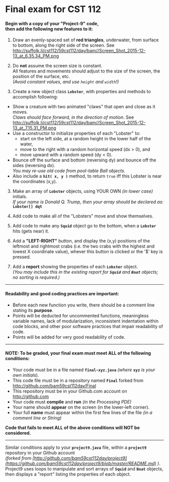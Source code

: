 # Final exam for CST 112

#### Begin with a copy of your "Project-9" code, <BR> then add the following new features to it:
1. Draw an evenly-spaced set of __red triangles__, underwater, from surface to bottom, along the right side of the screen.    See http://suffolk.li/cst112/59cst112/day/bam//Screen_Shot_2015-12-13_at_6.35.34_PM.png

2. Do __not__ assume the screen size is constant.  
  All features and movements should adjust to the size of the screen, the position of the surface, etc.  
  *(Avoid constant values, and use `height` and `width`!)*

3. Create a new object class **`Lobster`**, with properties and methods to accomplish following:
  * Show a creature with two animated "claws" that open and close as it moves.  
    _Claws should face forward, in the direction of motion_.
   See http://suffolk.li/cst112/59cst112/day/bam//Screen_Shot_2015-12-13_at_7.15.31_PM.png
  * Use a constructor to initialize properties of each "Lobster" to:
    * start on the left side, at a random height in the lower half of the water, 
    * move to the right with a random horizontal speed (dx > 0), and
    * move upward with a random speed (dy < 0).
  * Bounce off the surface and bottom (reversing dy) and bounce off the sides (reversing dx).  
    _You may re-use old code from pool-table Ball objects._
  * Also include a **`hit( x, y )`** method, to return `true` iff this Lobster is near the coordinates (x,y).

3. Make an array of **`Lobster`** objects, using YOUR OWN _(in lower case)_ initials.  
   _If your name is Donald Q. Trump, then your array should be declared as:_  **`Lobster[] dqt`** 

5. Add code to make all of the "Lobsters" move and show themselves.

6. Add code to make any **`Squid`** object go to the bottom, when a **`Lobster`** hits (gets near) it. 

8. Add a __"LEFT-RIGHT"__ button, and display the (x,y) positions of the leftmost and rightmost crabs (i.e. the two crabs with the highest and lowest X coordinate value), whever this button is clicked or the '$' key is pressed.

7. Add a __report__ showing the properties of each **`Lobster`** object.  
    _(You may include this in the existing report for **`Squid`** and **`Boat`** objects; no sorting is required.)_

____
#### Readability and good coding practices are important:
- Before each new function you write, there should be a comment line stating its __purpose__.  
- Points will be deducted for uncommented functions, meaningless variable names, lack of modularization, inconsistent indentation within code blocks, and other poor software practices that impair readability of code.  
- Points will be added for very good readability of code.

___
#### NOTE:  To be graded, your final exam must meet ALL of the following conditions:
- Your code must be in a file named **`final-xyz.java`** _(where_ **`xyz`** _is your own initials_).
- This code file must be in a repository named **`Final`** forked from http://github.com/bam59cst112day/Final
- This repository must be in your Github.com account on http://github.com
- Your code must __compile__ and __run__ *(in the Processing PDE)*
- Your name should __appear__ on the screen (in the lower-left corner).
- Your full __name__ must appear within the first few lines of the file *(in a comment line or String)*

**Code that fails to meet ALL of the above conditions will NOT be considered.**
___
Similar conditions apply to your **`project9.java`** file, within a **`project9`** repository in your Github account  
_(forked from [http://github.com/bam59cst112day/project9](https://github.com/bam59cst112day/project9/blob/master/README.md) )_.  
Project9 uses loops to manipulate and sort arrays of **`Squid`** and **`Boat`** objects, then displays a "report" listing the properties of each object.
